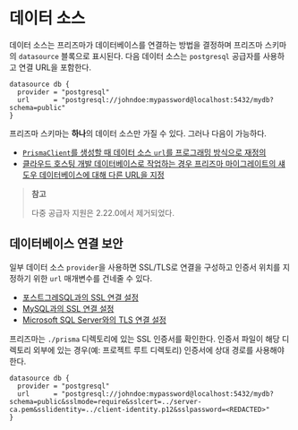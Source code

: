 # 데이터 소스

데이터 소스는 프리즈마가 데이터베이스를 연결하는 방법을 결정하며 프리즈마 스키마의 `datasource` 블록으로 표시된다. 다음 데이터 소스는 `postgresql` 공급자를 사용하고 연결 URL을 포함한다.

```tsx
datasource db {
  provider = "postgresql"
  url      = "postgresql://johndoe:mypassword@localhost:5432/mydb?schema=public"
}
```

프리즈마 스키마는 **하나**의 데이터 소스만 가질 수 있다. 그러나 다음이 가능하다.

- [`PrismaClient`를 생성할 때 데이터 소스 `url`를 프로그래밍 방식으로 재정의](https://www.prisma.io/docs/reference/api-reference/prisma-client-reference#programmatically-override-a-datasource-url)
- [클라우드 호스팅 개발 데이터베이스로 작업하는 경우 프리즈마 마이그레이트의 섀도우 데이터베이스에 대해 다른 URL을 지정](https://www.prisma.io/docs/concepts/components/prisma-migrate/shadow-database#cloud-hosted-shadow-databases-must-be-created-manually)

> **참고**
>
> 다중 공급자 지원은 2.22.0에서 제거되었다.

## 데이터베이스 연결 보안

일부 데이터 소스 `provider`을 사용하면 SSL/TLS로 연결을 구성하고 인증서 위치를 지정하기 위한 `url` 매개변수를 건네줄 수 있다.

- [포스트그레SQL과의 SSL 연결 설정](https://www.prisma.io/docs/concepts/database-connectors/postgresql#configuring-an-ssl-connection)
- [MySQL과의 SSL 연결 설정](https://www.prisma.io/docs/concepts/database-connectors/mysql#configuring-an-ssl-connection)
- [Microsoft SQL Server와의 TLS 연결 설정](https://www.prisma.io/docs/concepts/database-connectors/sql-server#connection-details)

프리즈마는 `./prisma` 디렉토리에 있는 SSL 인증서를 확인한다. 인증서 파일이 해당 디렉토리 외부에 있는 경우(예: 프로젝트 루트 디렉토리) 인증서에 상대 경로를 사용해야 한다.

```tsx
datasource db {
  provider = "postgresql"
  url      = "postgresql://johndoe:mypassword@localhost:5432/mydb?schema=public&sslmode=require&sslcert=../server-ca.pem&sslidentity=../client-identity.p12&sslpassword=<REDACTED>"
}
```

